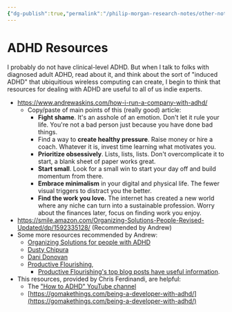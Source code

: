 ```yaml
---
{"dg-publish":true,"permalink":"/philip-morgan-research-notes/other-notes/entrepreneurship/adult-adhd/"}
---
```


# ADHD Resources

I probably do not have clinical-level ADHD. But when I talk to folks with diagnosed adult ADHD, read about it, and think about the sort of "induced ADHD" that ubiquitious wireless computing can create, I begin to think that resources for dealing with ADHD are useful to all of us indie experts.

- https://www.andrewaskins.com/how-i-run-a-company-with-adhd/
	- Copy/paste of main points of this (really good) article:
		- **Fight shame**. It's an asshole of an emotion. Don't let it rule your life. You're not a bad person just because you have done bad things.
		- Find a way to **create healthy pressure**. Raise money or hire a coach. Whatever it is, invest time learning what motivates you.
		- **Prioritize obsessively**. Lists, lists, lists. Don't overcomplicate it to start, a blank sheet of paper works great.
		- **Start small**. Look for a small win to start your day off and build momentum from there.
		- **Embrace minimalism** in your digital and physical life. The fewer visual triggers to distract you the better.
		- **Find the work you love.** The internet has created a new world where any niche can turn into a sustainable profession. Worry about the finances later, focus on finding work you enjoy.
- https://smile.amazon.com/Organizing-Solutions-People-Revised-Updated/dp/1592335128/ (Recommended by Andrew) 
- Some more resources recommended by Andrew:
	- [Organizing Solutions for people with ADHD](https://www.amazon.com/Organizing-Solutions-People-Revised-Updated/dp/1592335128/ref=asc_df_1592335128/) 
	- [Dusty Chipura](https://twitter.com/dustychipura)
	- [Dani Donovan](https://twitter.com/danidonovan)
	- [Productive Flourishing](https://www.productiveflourishing.com/),
		- [Productive Flourishing's top blog posts have useful information](https://www.productiveflourishing.com/top-posts/).
- This resources, provided by Chris Ferdinandi, are helpful:
	- The ["How to ADHD" YouTube channel](https://www.youtube.com/howtoadhd)
	- [https://gomakethings.com/being-a-developer-with-adhd/](https://gomakethings.com/being-a-developer-with-adhd/)